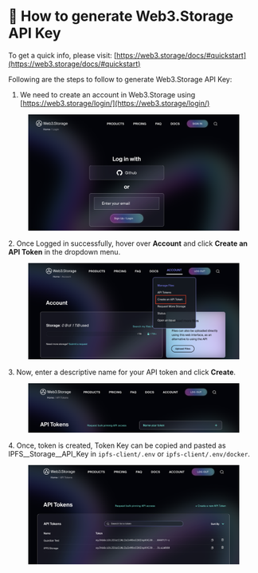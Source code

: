 # 🔨 How to generate Web3.Storage API Key

To get a quick info, please visit: [https://web3.storage/docs/#quickstart](https://web3.storage/docs/#quickstart)

Following are the steps to follow to generate Web3.Storage API Key:

1. We need to create an account in Web3.Storage using [https://web3.storage/login/](https://web3.storage/login/)

<figure><img src="../../../.gitbook/assets/image (16) (2).png" alt=""><figcaption></figcaption></figure>

2\. Once Logged in successfully, hover over **Account** and click **Create an API Token** in the dropdown menu.

<figure><img src="../../../.gitbook/assets/image (19) (2).png" alt=""><figcaption></figcaption></figure>

3\. Now, enter a descriptive name for your API token and click **Create**.

<figure><img src="../../../.gitbook/assets/image (5) (3).png" alt=""><figcaption></figcaption></figure>

4\. Once, token is created, Token Key can be copied and pasted as IPFS\__Storage\__API\_Key in `ipfs-client/.env` or `ipfs-client/.env/docker`.

<figure><img src="../../../.gitbook/assets/image (11).png" alt=""><figcaption></figcaption></figure>
